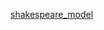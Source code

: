 [shakespeare_model](https://github.com/keras-team/keras/blob/master/examples/lstm_text_generation.py)
